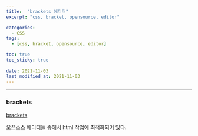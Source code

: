 ```yaml
---
title:  "brackets 에디터"
excerpt: "css, bracket, opensource, editor"

categories:
  - CSS
tags:
  - [css, bracket, opensource, editor]

toc: true
toc_sticky: true
 
date: 2021-11-03 
last_modified_at: 2021-11-03
---  
```


***

### brackets  

<a href="http://brackets.io/">brackets</a>  

오픈소스 에디터들 중에서 html 작업에 최적화되어 있다.  